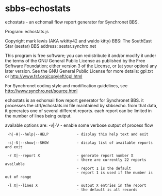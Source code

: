 # sbbs-echostats
echostats - an echomail flow report generator for Synchronet BBS.

Program: echostats.js

Copyright mark lewis (AKA wkitty42 and waldo kitty)
BBS: The SouthEast Star (sestar)
BBS address: sestar.synchro.net

This program is free software; you can redistribute it and/or
modify it under the terms of the GNU General Public License
as published by the Free Software Foundation; either version 3
of the License, or (at your option) any later version.
See the GNU General Public License for more details: gpl.txt or
http://www.fsf.org/copyleft/gpl.html

For Synchronet coding style and modification guidelines, see
http://www.synchro.net/source.html

echostats is an echomail flow report generator for Synchronet BBS. it
processes the ctrl/echostats.ini file maintained by sbbsecho. from that
data, it generates one of several different reports. each report can be
limited in the number of lines being output.


available options are:
     -v|-V                           - enable some verbose output of process flow

     -h|-H|--help|--HELP             - display this help text and exit

     -s|-S|--show|--SHOW             - display list of available reports and exit

     -r X|--report X                 - generate report number X
                                     - there are currently 22 reports available
                                     - report 1 is the default
                                     - report 1 is used if the number is out of range

     -l X|--lines X                  - output X entries in the report
                                     - the default is all records

